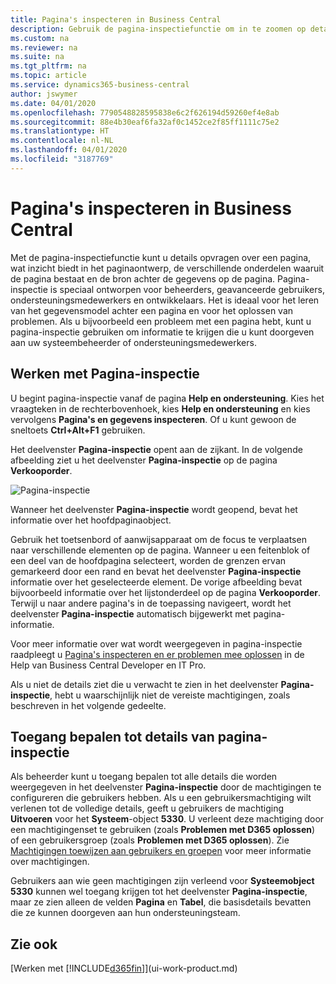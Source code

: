 ```yaml
---
title: Pagina's inspecteren in Business Central
description: Gebruik de pagina-inspectiefunctie om in te zoomen op details over het paginaontwerp en de gegevensbron. Pagina-inspectie is ideaal voor het oplossen van problemen met uw gegevens.
ms.custom: na
ms.reviewer: na
ms.suite: na
ms.tgt_pltfrm: na
ms.topic: article
ms.service: dynamics365-business-central
author: jswymer
ms.date: 04/01/2020
ms.openlocfilehash: 7790548828595838e6c2f626194d59260ef4e8ab
ms.sourcegitcommit: 88e4b30eaf6fa32af0c1452ce2f85ff1111c75e2
ms.translationtype: HT
ms.contentlocale: nl-NL
ms.lasthandoff: 04/01/2020
ms.locfileid: "3187769"
---
```

# <a name="inspecting-pages-in-business-central"></a>Pagina's inspecteren in Business Central

Met de pagina-inspectiefunctie kunt u details opvragen over een pagina, wat inzicht biedt in het paginaontwerp, de verschillende onderdelen waaruit de pagina bestaat en de bron achter de gegevens op de pagina. Pagina-inspectie is speciaal ontworpen voor beheerders, geavanceerde gebruikers, ondersteuningsmedewerkers en ontwikkelaars. Het is ideaal voor het leren van het gegevensmodel achter een pagina en voor het oplossen van problemen. Als u bijvoorbeeld een probleem met een pagina hebt, kunt u pagina-inspectie gebruiken om informatie te krijgen die u kunt doorgeven aan uw systeembeheerder of ondersteuningsmedewerkers.

## <a name="working-with-page-inspection"></a>Werken met Pagina-inspectie

U begint pagina-inspectie vanaf de pagina **Help en ondersteuning**. Kies het vraagteken in de rechterbovenhoek, kies **Help en ondersteuning** en kies vervolgens **Pagina's en gegevens inspecteren**. Of u kunt gewoon de sneltoets **Ctrl+Alt+F1** gebruiken.

Het deelvenster **Pagina-inspectie** opent aan de zijkant. In de volgende afbeelding ziet u het deelvenster **Pagina-inspectie** op de pagina **Verkooporder**.

![Pagina-inspectie](media/page-inspection-example.png)

Wanneer het deelvenster **Pagina-inspectie** wordt geopend, bevat het informatie over het hoofdpaginaobject.

Gebruik het toetsenbord of aanwijsapparaat om de focus te verplaatsen naar verschillende elementen op de pagina. Wanneer u een feitenblok of een deel van de hoofdpagina selecteert, worden de grenzen ervan gemarkeerd door een rand en bevat het deelvenster **Pagina-inspectie** informatie over het geselecteerde element. De vorige afbeelding bevat bijvoorbeeld informatie over het lijstonderdeel op de pagina **Verkooporder**. Terwijl u naar andere pagina's in de toepassing navigeert, wordt het deelvenster **Pagina-inspectie** automatisch bijgewerkt met pagina-informatie.

Voor meer informatie over wat wordt weergegeven in pagina-inspectie raadpleegt u [Pagina's inspecteren en er problemen mee oplossen](/dynamics365/business-central/dev-itpro/developer/devenv-inspecting-pages) in de Help van Business Central Developer en IT Pro.

Als u niet de details ziet die u verwacht te zien in het deelvenster **Pagina-inspectie**, hebt u waarschijnlijk niet de vereiste machtigingen, zoals beschreven in het volgende gedeelte.

## <a name="controlling-access-to-page-inspection-details"></a>Toegang bepalen tot details van pagina-inspectie

Als beheerder kunt u toegang bepalen tot alle details die worden weergegeven in het deelvenster **Pagina-inspectie** door de machtigingen te configureren die gebruikers hebben. Als u een gebruikersmachtiging wilt verlenen tot de volledige details, geeft u gebruikers de machtiging **Uitvoeren** voor het **Systeem**-object **5330**. U verleent deze machtiging door een machtigingenset te gebruiken (zoals **Problemen met D365 oplossen**) of een gebruikersgroep (zoals **Problemen met D365 oplossen**). Zie [Machtigingen toewijzen aan gebruikers en groepen](ui-define-granular-permissions.md) voor meer informatie over machtigingen.

Gebruikers aan wie geen machtigingen zijn verleend voor **Systeemobject 5330** kunnen wel toegang krijgen tot het deelvenster **Pagina-inspectie**, maar ze zien alleen de velden **Pagina** en **Tabel**, die basisdetails bevatten die ze kunnen doorgeven aan hun ondersteuningsteam.

## <a name="see-also"></a>Zie ook

[Werken met [!INCLUDE[d365fin](includes/d365fin_md.md)]](ui-work-product.md)  
